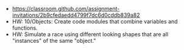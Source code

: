 - https://classroom.github.com/assignment-invitations/2b9cfedaedd4799f7dc6d0cddb839a82
- HW: 10/Objects: Create code modules that combine variables and functions.
- HW: Simulate a race using different looking shapes that are all "instances" of the same "object."
